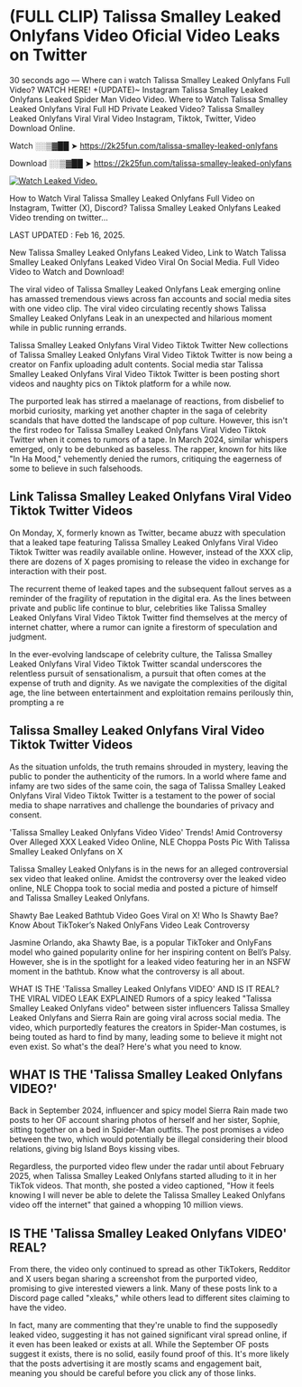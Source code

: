 # (FULL CLIP) Talissa Smalley Leaked Onlyfans Video Oficial Video Leaks on Twitter

30 seconds ago — Where can i watch Talissa Smalley Leaked Onlyfans Full Video? WATCH HERE! +(UPDATE)~ Instagram Talissa Smalley Leaked Onlyfans Leaked Spider Man Video Video. Where to Watch Talissa Smalley Leaked Onlyfans Viral Full HD Private Leaked Video? Talissa Smalley Leaked Onlyfans Viral Viral Video Instagram, Tiktok, Twitter, Video Download Online.

Watch ░░▒▓██ ➤ https://2k25fun.com/talissa-smalley-leaked-onlyfans

Download ░░▒▓██ ➤ https://2k25fun.com/talissa-smalley-leaked-onlyfans

[![Watch Leaked Video.](https://miro.medium.com/v2/resize:fit:828/format:webp/1*cilzJN44JGOrTw9NJCrNHA.gif "Watch Leaked Video")](https://2k25fun.com/talissa-smalley-leaked-onlyfans)

How to Watch Viral Talissa Smalley Leaked Onlyfans Full Video on Instagram, Twitter (X), Discord? Talissa Smalley Leaked Onlyfans Leaked Video trending on twitter...

LAST UPDATED : Feb 16, 2025.

New Talissa Smalley Leaked Onlyfans Leaked Video, Link to Watch Talissa Smalley Leaked Onlyfans Leaked Video Viral On Social Media. Full Video Video to Watch and Download!

The viral video of Talissa Smalley Leaked Onlyfans Leak emerging online has amassed tremendous views across fan accounts and social media sites with one video clip. The viral video circulating recently shows Talissa Smalley Leaked Onlyfans Leak in an unexpected and hilarious moment while in public running errands.

Talissa Smalley Leaked Onlyfans Viral Video Tiktok Twitter New collections of Talissa Smalley Leaked Onlyfans Viral Video Tiktok Twitter is now being a creator on Fanfix uploading adult contents. Social media star Talissa Smalley Leaked Onlyfans Viral Video Tiktok Twitter is been posting short videos and naughty pics on Tiktok platform for a while now.

The purported leak has stirred a maelanage of reactions, from disbelief to morbid curiosity, marking yet another chapter in the saga of celebrity scandals that have dotted the landscape of pop culture. However, this isn't the first rodeo for Talissa Smalley Leaked Onlyfans Viral Video Tiktok Twitter when it comes to rumors of a tape. In March 2024, similar whispers emerged, only to be debunked as baseless. The rapper, known for hits like "In Ha Mood," vehemently denied the rumors, critiquing the eagerness of some to believe in such falsehoods.

## Link Talissa Smalley Leaked Onlyfans Viral Video Tiktok Twitter Videos

On Monday, X, formerly known as Twitter, became abuzz with speculation that a leaked tape featuring Talissa Smalley Leaked Onlyfans Viral Video Tiktok Twitter was readily available online. However, instead of the XXX clip, there are dozens of X pages promising to release the video in exchange for interaction with their post.

The recurrent theme of leaked tapes and the subsequent fallout serves as a reminder of the fragility of reputation in the digital era. As the lines between private and public life continue to blur, celebrities like Talissa Smalley Leaked Onlyfans Viral Video Tiktok Twitter find themselves at the mercy of internet chatter, where a rumor can ignite a firestorm of speculation and judgment.

In the ever-evolving landscape of celebrity culture, the Talissa Smalley Leaked Onlyfans Viral Video Tiktok Twitter scandal underscores the relentless pursuit of sensationalism, a pursuit that often comes at the expense of truth and dignity. As we navigate the complexities of the digital age, the line between entertainment and exploitation remains perilously thin, prompting a re

##  Talissa Smalley Leaked Onlyfans Viral Video Tiktok Twitter Videos

As the situation unfolds, the truth remains shrouded in mystery, leaving the public to ponder the authenticity of the rumors. In a world where fame and infamy are two sides of the same coin, the saga of Talissa Smalley Leaked Onlyfans Viral Video Tiktok Twitter is a testament to the power of social media to shape narratives and challenge the boundaries of privacy and consent.

'Talissa Smalley Leaked Onlyfans Video Video' Trends! Amid Controversy Over Alleged XXX Leaked Video Online, NLE Choppa Posts Pic With Talissa Smalley Leaked Onlyfans on X

Talissa Smalley Leaked Onlyfans is in the news for an alleged controversial sex video that leaked online. Amidst the controversy over the leaked video online, NLE Choppa took to social media and posted a picture of himself and Talissa Smalley Leaked Onlyfans.

Shawty Bae Leaked Bathtub Video Goes Viral on X! Who Is Shawty Bae? Know About TikToker’s Naked OnlyFans Video Leak Controversy

Jasmine Orlando, aka Shawty Bae, is a popular TikToker and OnlyFans model who gained popularity online for her inspiring content on Bell’s Palsy. However, she is in the spotlight for a leaked video featuring her in an NSFW moment in the bathtub. Know what the controversy is all about.

WHAT IS THE 'Talissa Smalley Leaked Onlyfans VIDEO' AND IS IT REAL? THE VIRAL VIDEO LEAK EXPLAINED Rumors of a spicy leaked "Talissa Smalley Leaked Onlyfans video" between sister influencers Talissa Smalley Leaked Onlyfans and Sierra Rain are going viral across social media. The video, which purportedly features the creators in Spider-Man costumes, is being touted as hard to find by many, leading some to believe it might not even exist. So what's the deal? Here's what you need to know.

## WHAT IS THE 'Talissa Smalley Leaked Onlyfans VIDEO?'

Back in September 2024, influencer and spicy model Sierra Rain made two posts to her OF account sharing photos of herself and her sister, Sophie, sitting together on a bed in Spider-Man outfits. The post promises a video between the two, which would potentially be illegal considering their blood relations, giving big Island Boys kissing vibes.

Regardless, the purported video flew under the radar until about February 2025, when Talissa Smalley Leaked Onlyfans started alluding to it in her TikTok videos. That month, she posted a video captioned, "How it feels knowing I will never be able to delete the Talissa Smalley Leaked Onlyfans video off the internet" that gained a whopping 10 million views.

## IS THE 'Talissa Smalley Leaked Onlyfans VIDEO' REAL?

From there, the video only continued to spread as other TikTokers, Redditor and X users began sharing a screenshot from the purported video, promising to give interested viewers a link. Many of these posts link to a Discord page called "xleaks," while others lead to different sites claiming to have the video.

In fact, many are commenting that they're unable to find the supposedly leaked video, suggesting it has not gained significant viral spread online, if it even has been leaked or exists at all. While the September OF posts suggest it exists, there is no solid, easily found proof of this. It's more likely that the posts advertising it are mostly scams and engagement bait, meaning you should be careful before you click any of those links.